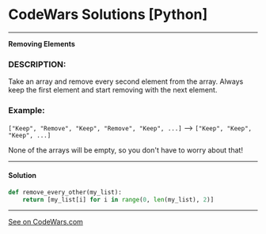 # CodeWars Solutions [Python]
___
__Removing Elements__
### DESCRIPTION:
Take an array and remove every second element from the array. Always keep the first element and start removing with the next element.

### Example:
`["Keep", "Remove", "Keep", "Remove", "Keep", ...]` --> `["Keep", "Keep", "Keep", ...]`

None of the arrays will be empty, so you don't have to worry about that!
___
#### Solution

```Python
def remove_every_other(my_list):
    return [my_list[i] for i in range(0, len(my_list), 2)]
```
___
[See on CodeWars.com](https://www.codewars.com/kata/5769b3802ae6f8e4890009d2)
